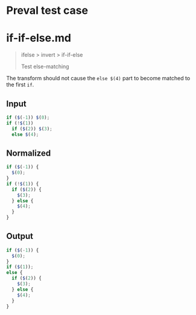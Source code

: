 # Preval test case

# if-if-else.md

> ifelse > invert > if-if-else
>
> Test else-matching

The transform should not cause the `else $(4)` part to become matched to the first `if`.

## Input

`````js filename=intro
if ($(-1)) $(0);
if (!$(1))
  if ($(2)) $(3);
  else $(4);
`````

## Normalized

`````js filename=intro
if ($(-1)) {
  $(0);
}
if (!$(1)) {
  if ($(2)) {
    $(3);
  } else {
    $(4);
  }
}
`````

## Output

`````js filename=intro
if ($(-1)) {
  $(0);
}
if ($(1));
else {
  if ($(2)) {
    $(3);
  } else {
    $(4);
  }
}
`````
